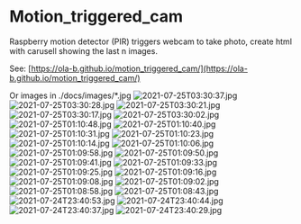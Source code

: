 # Motion_triggered_cam
Raspberry motion detector (PIR) triggers webcam to take photo, create html with carusell showing the last n images.

See: [https://ola-b.github.io/motion_triggered_cam/](https://ola-b.github.io/motion_triggered_cam/)


Or images in ./docs/images/*.jpg
![2021-07-25T03:30:37.jpg](https://github.com/Ola-B/motion_triggered_cam/blob/main/docs/images/2021-07-25T03:30:37.jpg "2021-07-25T03:30:37.jpg")
![2021-07-25T03:30:28.jpg](https://github.com/Ola-B/motion_triggered_cam/blob/main/docs/images/2021-07-25T03:30:28.jpg "2021-07-25T03:30:28.jpg")
![2021-07-25T03:30:21.jpg](https://github.com/Ola-B/motion_triggered_cam/blob/main/docs/images/2021-07-25T03:30:21.jpg "2021-07-25T03:30:21.jpg")
![2021-07-25T03:30:17.jpg](https://github.com/Ola-B/motion_triggered_cam/blob/main/docs/images/2021-07-25T03:30:17.jpg "2021-07-25T03:30:17.jpg")
![2021-07-25T03:30:02.jpg](https://github.com/Ola-B/motion_triggered_cam/blob/main/docs/images/2021-07-25T03:30:02.jpg "2021-07-25T03:30:02.jpg")
![2021-07-25T01:10:48.jpg](https://github.com/Ola-B/motion_triggered_cam/blob/main/docs/images/2021-07-25T01:10:48.jpg "2021-07-25T01:10:48.jpg")
![2021-07-25T01:10:40.jpg](https://github.com/Ola-B/motion_triggered_cam/blob/main/docs/images/2021-07-25T01:10:40.jpg "2021-07-25T01:10:40.jpg")
![2021-07-25T01:10:31.jpg](https://github.com/Ola-B/motion_triggered_cam/blob/main/docs/images/2021-07-25T01:10:31.jpg "2021-07-25T01:10:31.jpg")
![2021-07-25T01:10:23.jpg](https://github.com/Ola-B/motion_triggered_cam/blob/main/docs/images/2021-07-25T01:10:23.jpg "2021-07-25T01:10:23.jpg")
![2021-07-25T01:10:14.jpg](https://github.com/Ola-B/motion_triggered_cam/blob/main/docs/images/2021-07-25T01:10:14.jpg "2021-07-25T01:10:14.jpg")
![2021-07-25T01:10:06.jpg](https://github.com/Ola-B/motion_triggered_cam/blob/main/docs/images/2021-07-25T01:10:06.jpg "2021-07-25T01:10:06.jpg")
![2021-07-25T01:09:58.jpg](https://github.com/Ola-B/motion_triggered_cam/blob/main/docs/images/2021-07-25T01:09:58.jpg "2021-07-25T01:09:58.jpg")
![2021-07-25T01:09:50.jpg](https://github.com/Ola-B/motion_triggered_cam/blob/main/docs/images/2021-07-25T01:09:50.jpg "2021-07-25T01:09:50.jpg")
![2021-07-25T01:09:41.jpg](https://github.com/Ola-B/motion_triggered_cam/blob/main/docs/images/2021-07-25T01:09:41.jpg "2021-07-25T01:09:41.jpg")
![2021-07-25T01:09:33.jpg](https://github.com/Ola-B/motion_triggered_cam/blob/main/docs/images/2021-07-25T01:09:33.jpg "2021-07-25T01:09:33.jpg")
![2021-07-25T01:09:25.jpg](https://github.com/Ola-B/motion_triggered_cam/blob/main/docs/images/2021-07-25T01:09:25.jpg "2021-07-25T01:09:25.jpg")
![2021-07-25T01:09:16.jpg](https://github.com/Ola-B/motion_triggered_cam/blob/main/docs/images/2021-07-25T01:09:16.jpg "2021-07-25T01:09:16.jpg")
![2021-07-25T01:09:08.jpg](https://github.com/Ola-B/motion_triggered_cam/blob/main/docs/images/2021-07-25T01:09:08.jpg "2021-07-25T01:09:08.jpg")
![2021-07-25T01:09:02.jpg](https://github.com/Ola-B/motion_triggered_cam/blob/main/docs/images/2021-07-25T01:09:02.jpg "2021-07-25T01:09:02.jpg")
![2021-07-25T01:08:58.jpg](https://github.com/Ola-B/motion_triggered_cam/blob/main/docs/images/2021-07-25T01:08:58.jpg "2021-07-25T01:08:58.jpg")
![2021-07-25T01:08:43.jpg](https://github.com/Ola-B/motion_triggered_cam/blob/main/docs/images/2021-07-25T01:08:43.jpg "2021-07-25T01:08:43.jpg")
![2021-07-24T23:40:53.jpg](https://github.com/Ola-B/motion_triggered_cam/blob/main/docs/images/2021-07-24T23:40:53.jpg "2021-07-24T23:40:53.jpg")
![2021-07-24T23:40:44.jpg](https://github.com/Ola-B/motion_triggered_cam/blob/main/docs/images/2021-07-24T23:40:44.jpg "2021-07-24T23:40:44.jpg")
![2021-07-24T23:40:37.jpg](https://github.com/Ola-B/motion_triggered_cam/blob/main/docs/images/2021-07-24T23:40:37.jpg "2021-07-24T23:40:37.jpg")
![2021-07-24T23:40:29.jpg](https://github.com/Ola-B/motion_triggered_cam/blob/main/docs/images/2021-07-24T23:40:29.jpg "2021-07-24T23:40:29.jpg")

